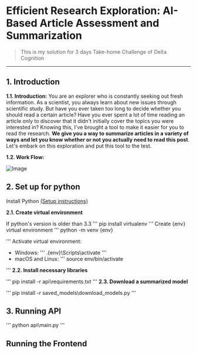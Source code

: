 # Efficient Research Exploration: AI-Based Article Assessment and Summarization
> This is my solution for 3 days Take-home Challenge of Delta Cognition
---
## 1. Introduction

**1.1. Introduction:** You are an explorer who is constantly seeking out fresh information. As a scientist, you always learn about new issues through scientific study. But have you ever taken too long to decide whether you should read a certain article? Have you ever spent a lot of time reading an article only to discover that it didn't initially cover the topics you were interested in? Knowing this, I've brought a tool to make it easier for you to read the research. **We give you a way to summarize articles in a variety of ways and let you know whether or not you actually need to read this post**. Let's embark on this exploration and put this tool to the test.

**1.2. Work Flow:**

![Image]('materials\Workflow.png')	
## 2. Set up for python

Install Python [(Setup instructions)](https://wiki.python.org/moin/BeginnersGuide)

**2.1. Create virtual environment**

If python's version is older than 3.3
'''
pip install virtualenv
'''
Create {env} virtual environment
'''
python -m venv {env}

'''
Activate virtual environment:
* Windows:
'''
.\{env}\Scripts\activate
'''
* macOS and Linux:
'''
source env/bin/activate

'''
**2.2. Install necessary libraries**

'''
pip install -r api\requirements.txt
'''
**2.3. Download a summarized model**

'''
pip install -r saved_models\download_models.py
'''

## 3. Running API
'''
python api\main.py
'''

## Running the Frontend